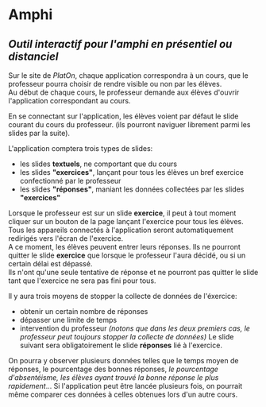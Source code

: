 # Amphi
## *Outil interactif pour l'amphi en présentiel ou distanciel*  

Sur le site de *PlatOn*, chaque application correspondra à un cours, que le professeur pourra choisir de rendre visible ou non par les élèves.  
Au début de chaque cours, le professeur demande aux élèves d'ouvrir l'application correspondant au cours.  
  
En se connectant sur l'application, les élèves voient par défaut le slide courant du cours du professeur. (ils pourront naviguer librement parmi les slides par la suite).  

L'application comptera trois types de slides:  
  - les slides **textuels**, ne comportant que du cours  
  - les slides **"exercices"**, lançant pour tous les élèves un bref exercice confectionné par le professeur  
  - les slides **"réponses"**, maniant les données collectées par les slides **"exercices"**  

Lorsque le professeur est sur un slide **exercice**, il peut à tout moment cliquer sur un bouton de la page lançant l'exercice pour tous les élèves. Tous les appareils connectés à l'application seront automatiquement redirigés vers l'écran de l'exercice.  
A ce moment, les élèves peuvent entrer leurs réponses. Ils ne pourront quitter le slide **exercice** que lorsque le professeur l'aura décidé, ou si un certain délai est dépassé.  
Ils n'ont qu'une seule tentative de réponse et ne pourront pas quitter le slide tant que l'exercice ne sera pas fini pour tous.

Il y aura trois moyens de stopper la collecte de données de l'éxercice:
  - obtenir un certain nombre de réponses
  - dépasser une limite de temps
  - intervention du professeur
*(notons que dans les deux premiers cas, le professeur peut toujours stopper la collecte de données)*
Le slide suivant sera obligatoirement le slide **réponses** lié à l'exercice.

On pourra y observer plusieurs données telles que le temps moyen de réponses, le pourcentage des bonnes réponses, *le pourcentage d'absentéisme, les élèves ayant trouvé la bonne réponse le plus rapidement*... 
Si l'application peut être lancée plusieurs fois, on pourrait même comparer ces données à celles obtenues lors d'un autre cours.

